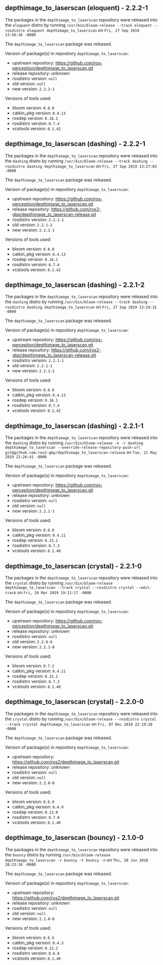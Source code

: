 ## depthimage_to_laserscan (eloquent) - 2.2.2-1

The packages in the `depthimage_to_laserscan` repository were released into the `eloquent` distro by running `/usr/bin/bloom-release --track eloquent --rosdistro eloquent depthimage_to_laserscan` on `Fri, 27 Sep 2019 13:56:16 -0000`

The `depthimage_to_laserscan` package was released.

Version of package(s) in repository `depthimage_to_laserscan`:

- upstream repository: https://github.com/ros-perception/depthimage_to_laserscan.git
- release repository: unknown
- rosdistro version: `null`
- old version: `null`
- new version: `2.2.2-1`

Versions of tools used:

- bloom version: `0.8.0`
- catkin_pkg version: `0.4.13`
- rosdep version: `0.16.1`
- rosdistro version: `0.7.4`
- vcstools version: `0.1.42`


## depthimage_to_laserscan (dashing) - 2.2.2-1

The packages in the `depthimage_to_laserscan` repository were released into the `dashing` distro by running `/usr/bin/bloom-release --track dashing --rosdistro dashing depthimage_to_laserscan` on `Fri, 27 Sep 2019 13:27:03 -0000`

The `depthimage_to_laserscan` package was released.

Version of package(s) in repository `depthimage_to_laserscan`:

- upstream repository: https://github.com/ros-perception/depthimage_to_laserscan.git
- release repository: https://github.com/ros2-gbp/depthimage_to_laserscan-release.git
- rosdistro version: `2.2.1-1`
- old version: `2.2.1-2`
- new version: `2.2.2-1`

Versions of tools used:

- bloom version: `0.8.0`
- catkin_pkg version: `0.4.13`
- rosdep version: `0.16.1`
- rosdistro version: `0.7.4`
- vcstools version: `0.1.42`


## depthimage_to_laserscan (dashing) - 2.2.1-2

The packages in the `depthimage_to_laserscan` repository were released into the `dashing` distro by running `/usr/bin/bloom-release --track dashing --rosdistro dashing depthimage_to_laserscan` on `Fri, 27 Sep 2019 13:24:31 -0000`

The `depthimage_to_laserscan` package was released.

Version of package(s) in repository `depthimage_to_laserscan`:

- upstream repository: https://github.com/ros-perception/depthimage_to_laserscan.git
- release repository: https://github.com/ros2-gbp/depthimage_to_laserscan-release.git
- rosdistro version: `2.2.1-1`
- old version: `2.2.1-1`
- new version: `2.2.1-2`

Versions of tools used:

- bloom version: `0.8.0`
- catkin_pkg version: `0.4.13`
- rosdep version: `0.16.1`
- rosdistro version: `0.7.4`
- vcstools version: `0.1.42`


## depthimage_to_laserscan (dashing) - 2.2.1-1

The packages in the `depthimage_to_laserscan` repository were released into the `dashing` distro by running `/usr/bin/bloom-release -n -r dashing depthimage_to_laserscan --override-release-repository-push-url git@github.com:ros2-gbp/depthimage_to_laserscan-release` on `Tue, 21 May 2019 22:26:41 -0000`

The `depthimage_to_laserscan` package was released.

Version of package(s) in repository `depthimage_to_laserscan`:

- upstream repository: https://github.com/ros-perception/depthimage_to_laserscan.git
- release repository: unknown
- rosdistro version: `null`
- old version: `null`
- new version: `2.2.1-1`

Versions of tools used:

- bloom version: `0.8.0`
- catkin_pkg version: `0.4.11`
- rosdep version: `0.15.1`
- rosdistro version: `0.7.3`
- vcstools version: `0.1.40`


## depthimage_to_laserscan (crystal) - 2.2.1-0

The packages in the `depthimage_to_laserscan` repository were released into the `crystal` distro by running `/usr/bin/bloom-release depthimage_to_laserscan --track crystal --rosdistro crystal --edit-track` on `Fri, 29 Mar 2019 19:11:17 -0000`

The `depthimage_to_laserscan` package was released.

Version of package(s) in repository `depthimage_to_laserscan`:

- upstream repository: https://github.com/ros-perception/depthimage_to_laserscan.git
- release repository: unknown
- rosdistro version: `null`
- old version: `2.2.0-0`
- new version: `2.2.1-0`

Versions of tools used:

- bloom version: `0.7.2`
- catkin_pkg version: `0.4.11`
- rosdep version: `0.15.1`
- rosdistro version: `0.7.3`
- vcstools version: `0.1.40`


## depthimage_to_laserscan (crystal) - 2.2.0-0

The packages in the `depthimage_to_laserscan` repository were released into the `crystal` distro by running `/usr/bin/bloom-release --rosdistro crystal --track crystal depthimage_to_laserscan` on `Fri, 07 Dec 2018 22:19:28 -0000`

The `depthimage_to_laserscan` package was released.

Version of package(s) in repository `depthimage_to_laserscan`:

- upstream repository: https://github.com/ros2/depthimage_to_laserscan.git
- release repository: unknown
- rosdistro version: `null`
- old version: `null`
- new version: `2.2.0-0`

Versions of tools used:

- bloom version: `0.6.9`
- catkin_pkg version: `0.4.9`
- rosdep version: `0.13.0`
- rosdistro version: `0.7.0`
- vcstools version: `0.1.40`


## depthimage_to_laserscan (bouncy) - 2.1.0-0

The packages in the `depthimage_to_laserscan` repository were released into the `bouncy` distro by running `/usr/bin/bloom-release depthimage_to_laserscan -r bouncy -t bouncy -n` on `Thu, 28 Jun 2018 20:23:10 -0000`

The `depthimage_to_laserscan` package was released.

Version of package(s) in repository `depthimage_to_laserscan`:

- upstream repository: https://github.com/ros2/depthimage_to_laserscan.git
- release repository: unknown
- rosdistro version: `null`
- old version: `null`
- new version: `2.1.0-0`

Versions of tools used:

- bloom version: `0.6.5`
- catkin_pkg version: `0.4.3`
- rosdep version: `0.12.2`
- rosdistro version: `0.6.8`
- vcstools version: `0.1.40`


